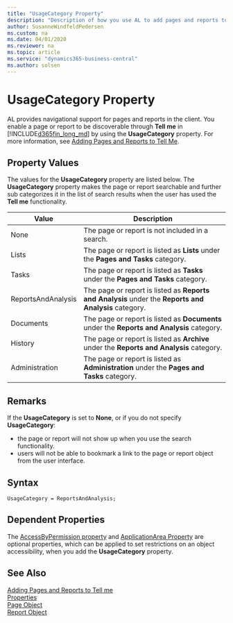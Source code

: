 ```yaml
---
title: "UsageCategory Property"
description: "Description of how you use AL to add pages and reports to Tell me in the client using the UsageCategory property."
author: SusanneWindfeldPedersen
ms.custom: na
ms.date: 04/01/2020
ms.reviewer: na
ms.topic: article
ms.service: "dynamics365-business-central"
ms.author: solsen
---
```


# UsageCategory Property
AL provides navigational support for pages and reports in the client. You enable a page or report to be discoverable through **Tell me** in [!INCLUDE[d365fin_long_md](../includes/d365fin_long_md.md)] by using the **UsageCategory** property. For more information, see [Adding Pages and Reports to Tell Me](../devenv-al-menusuite-functionality.md).

## Property Values
The values for the **UsageCategory** property are listed below. The **UsageCategory** property makes the page or report searchable and further sub categorizes it in the list of search results when the user has used the **Tell me** functionality.

|Value           |Description                                  |
|----------------|---------------------------------------------|
|None            |The page or report is not included in a search.|
|Lists           |The page or report is listed as **Lists** under the **Pages and Tasks** category.|
|Tasks           |The page or report is listed as **Tasks** under the **Pages and Tasks** category.|
|ReportsAndAnalysis |The page or report is listed as **Reports and Analysis** under the **Reports and Analysis** category.|
|Documents       |The page or report is listed as **Documents** under the **Reports and Analysis** category.|
|History         |The page or report is listed as **Archive** under the **Reports and Analysis** category.|
|Administration  |The page or report is listed as **Administration** under the **Pages and Tasks** category.|

## Remarks
If the **UsageCategory** is set to **None**, or if you do not specify **UsageCategory**:
- the page or report will not show up when you use the search functionality.  
- users will not be able to bookmark a link to the page or report object from the user interface.


## Syntax

```
UsageCategory = ReportsAndAnalysis;  
```

## Dependent Properties
The [AccessByPermission property](devenv-accessbypermission-property.md) and [ApplicationArea Property](devenv-applicationarea-property.md) are optional properties, which can be applied to set restrictions on an object accessibility, when you add the **UsageCategory** property. 

## See Also
[Adding Pages and Reports to Tell me](../devenv-al-menusuite-functionality.md)  
[Properties](devenv-properties.md)   
[Page Object](../devenv-page-object.md)  
[Report Object](../devenv-report-object.md)  
